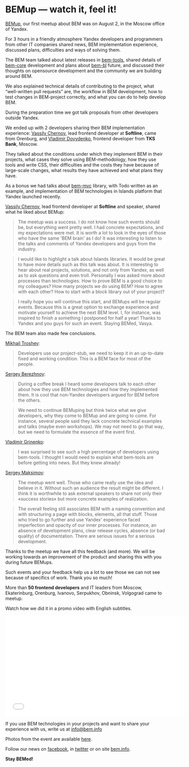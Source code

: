 # BEMup — watch it, feel it! 

[BEMup](http://bitly.com/bemup), our first meetup about BEM was on August 2, in the Moscow office of Yandex.

For 3 hours in a friendly atmosphere Yandex developers and programmers from other IT companies shared news, 
BEM implementation experience, discussed plans, difficulties and ways of solving them.

The BEM team talked about latest releases in [bem-tools](http://bit.ly/ru-bemtools), shared details of 
[bem-core](http://github.com/bem/bem-core) development and plans about [bem-bl](https://github.com/bem/bem-bl) 
future, and discussed their thoughts on opensource development and the community we are building around BEM. 

We also explained technical details of contributing to the project, what “well-written pull requests” are, 
the workflow in BEM development, how to test changes in BEM-project correctly, and what you can do to 
help develop BEM.

During the preparation time we got talk proposals from other developers outside Yandex. 

We ended up with 2 developers sharing their BEM implementation experience: 
[Vassily Chernov](https://twitter.com/bivihoba), lead frontend developer at **Softline**, came from Orenburg, 
and [Vladimir Dovydenko](https://twitter.com/dovyden), frontend developer from **TKS Bank**, Moscow. 

They talked about the conditions under which they implement BEM in their projects, what cases they solve using 
BEM-methodology, how they use tools and write CSS, their difficulties and the costs they have because of large-scale changes, what results they have achieved and what plans they have.

As a bonus we had talks about [bem-mvc](https://github.com/bem/bem-mvc) library, with Todo written as an 
example, and implementation of BEM technologies in Islands platform that Yandex launched recently.

[Vassily Chernov](https://twitter.com/bivihoba), lead frontend developer at **Softline** and speaker, 
shared what he liked about BEMup:

> The meetup was a success. I do not know how such events should be, but everything went pretty well.  I had 
concrete expectations, and my expectations were met. It is worth a lot to look in the eyes of those who have the same 'BEM brain' as I do! It was interesting to listen to the talks and comments of Yandex developers and guys from the industry. 

> I would like to highlight a talk about Islands libraries. It would be great to have more details such as this 
talk was about. It is interesting to hear about real projects, solutions, and not only from Yandex, as well 
as to ask questions and even troll. Personally I was asked more about processes than technologies. How to prove BEM 
is a good choice to my colleagues? How many projects we do using BEM? How to agree with each other? How 
to start with a block library out of your project? 

> I really hope you will continue this start, and BEMups will be regular events. Because this is a great option to 
exchange experience and motivate yourself to achieve the next BEM level. I, for instance, was inspired to 
finish a something I postponed for half a year! Thanks to Yandex and you guys for such an event. Staying BEMed, 
Vasya.

The BEM team also made few conclusions.

[Mikhail Troshev](http://twitter.com/ya_mishanga):

> Developers use our project-stub, we need to keep it in an up-to-date fixed and working condition. This is a BEM face 
for most of the people.

[Sergey Berezhnoy](http://twitter.com/veged):

> During a coffee break I heard some developers talk to each other about how they use BEM technologies 
and how they implemented them. It is cool that non-Yandex developers argued for BEM before the others.

> We need to continue BEMuping but think twice what we give developers, why they come to BEMup and are going 
to come. For instance, several people said they lack concrete technical examples and talks (maybe even workshops). 
We may not need to go that way, but we need to formulate the essence of the event first.

[Vladimir Grinenko](http://twitter.com/tadatuta):

> I was surprised to see such a high percentage of developers using bem-tools. I thought I would need to explain what 
bem-tools are before getting into news. But they knew already! 

[Sergey Maksimov](http://twitter.com/dosyara):

> The meetup went well. Those who came really use the idea and believe in it. Without such an audience the result might 
be different. I think it is worthwhile to ask external speakers to share not only their «success stories» but more 
concrete examples of realization.

> The overall feeling still associates BEM with a naming convention and with structuring a page with blocks, elements, all that stuff. Those who tried to go further and use Yandex' experience faced imperfection and opacity of our inner processes. For instance, an absence of development plans, clear release cycles, absence (or bad quality) of documentation. There are serious issues for a serious development. 

Thanks to the meetup we have all this feedback (and more). We will be working towards an 
improvement of the product and sharing this with you during future BEMups. 

Such events and your feedback help us a lot to see those we can not see because of specifics of work. Thank you so much!

More than **50 frontend developers** and IT leaders from Moscow, Ekaterinburg, Orenburg, Ivanovo, Serpukhov, Obninsk, Volgograd came to meetup.

Watch how we did it in a promo video with English subtitles.

<iframe width="560" height="315" src="//www.youtube.com/embed/4jrUgqMlvP0" frameborder="0" allowfullscreen></iframe>

If you use BEM technologies in your projects and want to share your experience with us, write us at info@bem.info

Photos from the event are available [here](http://bitly.com/bemup-photo).

Follow our news on [facebook](http://bit.ly/fb-bem), in [twitter]( http://bit.ly/en-twi) or on 
site [bem.info]( http://bit.ly/en-beminfo).

**Stay BEMed!**



